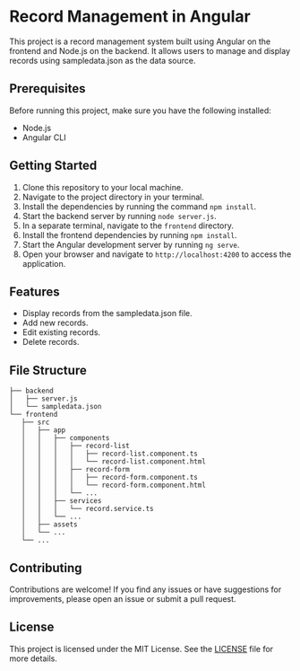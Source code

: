 # Record Management in Angular

This project is a record management system built using Angular on the frontend and Node.js on the backend. It allows users to manage and display records using sampledata.json as the data source.

## Prerequisites

Before running this project, make sure you have the following installed:

- Node.js
- Angular CLI

## Getting Started

1. Clone this repository to your local machine.
2. Navigate to the project directory in your terminal.
3. Install the dependencies by running the command `npm install`.
4. Start the backend server by running `node server.js`.
5. In a separate terminal, navigate to the `frontend` directory.
6. Install the frontend dependencies by running `npm install`.
7. Start the Angular development server by running `ng serve`.
8. Open your browser and navigate to `http://localhost:4200` to access the application.

## Features

- Display records from the sampledata.json file.
- Add new records.
- Edit existing records.
- Delete records.

## File Structure

```
├── backend
│   ├── server.js
│   └── sampledata.json
└── frontend
   ├── src
   │   ├── app
   │   │   ├── components
   │   │   │   ├── record-list
   │   │   │   │   ├── record-list.component.ts
   │   │   │   │   └── record-list.component.html
   │   │   │   ├── record-form
   │   │   │   │   ├── record-form.component.ts
   │   │   │   │   └── record-form.component.html
   │   │   │   └── ...
   │   │   ├── services
   │   │   │   └── record.service.ts
   │   │   └── ...
   │   ├── assets
   │   └── ...
   └── ...
```

## Contributing

Contributions are welcome! If you find any issues or have suggestions for improvements, please open an issue or submit a pull request.

## License

This project is licensed under the MIT License. See the [LICENSE](LICENSE) file for more details.
